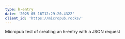 ```yaml
---
type: h-entry
date: '2025-05-16T12:29:20.432Z'
client_id: 'https://micropub.rocks/'
---
```

Micropub test of creating an h-entry with a JSON request
